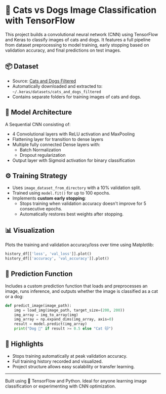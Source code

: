 # 🐾 Cats vs Dogs Image Classification with TensorFlow

This project builds a convolutional neural network (CNN) using TensorFlow and Keras to classify images of cats and dogs. It features a full pipeline from dataset preprocessing to model training, early stopping based on validation accuracy, and final predictions on test images.

## 📦 Dataset

- Source: [Cats and Dogs Filtered](https://storage.googleapis.com/mledu-datasets/cats_and_dogs_filtered.zip)
- Automatically downloaded and extracted to: `~/.keras/datasets/cats_and_dogs_filtered`
- Contains separate folders for training images of cats and dogs.

## 🧠 Model Architecture

A Sequential CNN consisting of:

- 4 Convolutional layers with ReLU activation and MaxPooling
- Flattening layer for transition to dense layers
- Multiple fully connected Dense layers with:
  - Batch Normalization
  - Dropout regularization
- Output layer with Sigmoid activation for binary classification

## ⚙️ Training Strategy

- Uses `image_dataset_from_directory` with a 10% validation split.
- Trained using `model.fit()` for up to 100 epochs.
- Implements **custom early stopping**:
  - Stops training when validation accuracy doesn't improve for 5 consecutive epochs.
  - Automatically restores best weights after stopping.

## 📊 Visualization

Plots the training and validation accuracy/loss over time using Matplotlib:

```python
history_df[['loss', 'val_loss']].plot()
history_df[['accuracy', 'val_accuracy']].plot()
```

## 🐾 Prediction Function

Includes a custom prediction function that loads and preprocesses an image, runs inference, and outputs whether the image is classified as a cat or a dog:

```python
def predict_image(image_path):
    img = load_img(image_path, target_size=(200, 200))
    img_array = img_to_array(img)
    img_array = np.expand_dims(img_array, axis=0)
    result = model.predict(img_array)
    print("Dog 🐶" if result >= 0.5 else "Cat 🐱")
```

## 🚀 Highlights

- Stops training automatically at peak validation accuracy.
- Full training history recorded and visualized.
- Project structure allows easy scalability or transfer learning.

---

Built using 💙 TensorFlow and Python. Ideal for anyone learning image classification or experimenting with CNN optimization.
```
